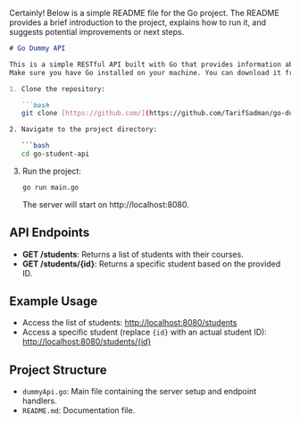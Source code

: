 Certainly! Below is a simple README file for the Go project. The README provides a brief introduction to the project, explains how to run it, and suggests potential improvements or next steps.

```markdown
# Go Dummy API

This is a simple RESTful API built with Go that provides information about students and their courses. The project demonstrates basic web server functionality, handling HTTP requests, and serving JSON responses.
Make sure you have Go installed on your machine. You can download it from [https://golang.org/dl/](https://golang.org/dl/).

1. Clone the repository:

   ```bash
   git clone [https://github.com/](https://github.com/TarifSadman/go-dummyApi.git)

2. Navigate to the project directory:

   ```bash
   cd go-student-api
   ```

3. Run the project:

   ```bash
   go run main.go
   ```

   The server will start on http://localhost:8080.

## API Endpoints

- **GET /students**: Returns a list of students with their courses.
- **GET /students/{id}**: Returns a specific student based on the provided ID.

## Example Usage

- Access the list of students: [http://localhost:8080/students](http://localhost:8080/students)
- Access a specific student (replace `{id}` with an actual student ID): [http://localhost:8080/students/{id}](http://localhost:8080/students/{id})

## Project Structure

- `dummyApi.go`: Main file containing the server setup and endpoint handlers.
- `README.md`: Documentation file.
